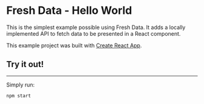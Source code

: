 # Fresh Data - Hello World

This is the simplest example possible using Fresh Data. It adds a locally implemented API to fetch data to be presented in a React component.

This example project was built with [Create React App](https://github.com/facebookincubator/create-react-app).

## Try it out!
--------------
Simply run:

```npm start```
